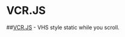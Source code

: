 VCR.JS
======

##[VCR.JS](http://julianmaunder.github.com/vhs-js/) - VHS style static while you scroll.